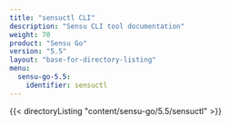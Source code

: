 ```yaml
---
title: "sensuctl CLI"
description: "Sensu CLI tool documentation"
weight: 70
product: "Sensu Go"
version: "5.5"
layout: "base-for-directory-listing"
menu:
  sensu-go-5.5:
    identifier: sensuctl
---
```


{{< directoryListing "content/sensu-go/5.5/sensuctl" >}}
